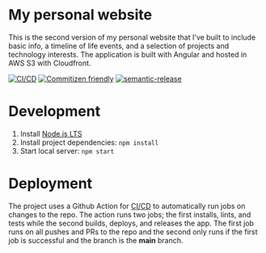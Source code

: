 # My personal website
This is the second version of my personal website that I've built to include basic info, a timeline of life events, and a selection of projects and technology interests. The application is built with Angular and hosted in AWS S3 with Cloudfront.

[![CI/CD](https://github.com/daneisburgh/daneisburgh.com/actions/workflows/ci-cd.yml/badge.svg)](https://github.com/daneisburgh/daneisburgh.com/actions/workflows/ci-cd.yml)
[![Commitizen friendly](https://img.shields.io/badge/commitizen-friendly-brightgreen.svg)](http://commitizen.github.io/cz-cli/)
[![semantic-release](https://img.shields.io/badge/%20%20%F0%9F%93%A6%F0%9F%9A%80-semantic--release-e10079.svg)](https://github.com/semantic-release/semantic-release)

# Development
1) Install [Node.js LTS](https://nodejs.org/en/download/)
2) Install project dependencies: `npm install`
3) Start local server: `npm start`

# Deployment
The project uses a Github Action for [CI/CD](https://github.com/daneisburgh/daneisburgh.com/actions/workflows/ci-cd.yml) to automatically run jobs on changes to the repo.
The action runs two jobs; the first installs, lints, and tests while the second builds, deploys, and releases the app. The first job runs on all pushes and PRs to the repo and the second only runs if the first job is successful and the branch is the **main** branch.
